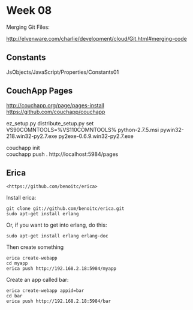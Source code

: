 Week 08
=======

Merging Git Files:

<http://elvenware.com/charlie/development/cloud/Git.html#merging-code>


Constants
---------

JsObjects/JavaScript/Properties/Constants01

CouchApp Pages
--------------

http://couchapp.org/page/pages-install
https://github.com/couchapp/couchapp

ez_setup.py
distribute_setup.py
set VS90COMNTOOLS=%VS110COMNTOOLS%
python-2.7.5.msi
pywin32-218.win32-py2.7.exe
py2exe-0.6.9.win32-py2.7.exe

couchapp init  
couchapp push . http://localhost:5984/pages

Erica
-----

	<https://github.com/benoitc/erica>

Install erica:
	
	git clone git://github.com/benoitc/erica.git
	sudo apt-get install erlang

Or, if you want to get into erlang, do this:

	sudo apt-get install erlang erlang-doc

Then create something

	erica create-webapp
	cd myapp
	erica push http://192.168.2.18:5984/myapp

Create an app called bar:

	erica create-webapp appid=bar
	cd bar
	erica push http://192.168.2.18:5984/bar
